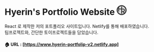 
<h1>Hyerin's Portfolio Website
<img src="public/favicon/favicon-32x32.png" />  
</h1>
<p>
React 로 제작한 저의 포트폴리오 사이트입니다. Netlify를 통해 배포하였습니다. <br/>
팀프로젝트와, 간단한 토이프로젝트들을 담았습니다.  
</p>

#### 🏠 URL : [https://www.hyerin-portfolip-v2.netlify.app]

